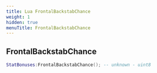 ```yaml
---
title: Lua FrontalBackstabChance
weight: 1
hidden: true
menuTitle: FrontalBackstabChance
---
```

## FrontalBackstabChance
```lua
StatBonuses:FrontalBackstabChance(); -- unknown - uint8
```